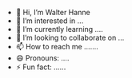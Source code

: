 - 👋 Hi, I’m Walter Hanne
- 👀 I’m interested in ...
- 🌱 I’m currently learning ....
- 💞️ I’m looking to collaborate on ...
- 📫 How to reach me .......
- 😄 Pronouns: ....
- ⚡ Fun fact: ......

<!---
waitzhanne/waitzhanne is a ✨ special ✨ repository because its `README.md` (this file) appears on your GitHub profile.
You can click the Preview link to take a look at your changes.
--->
